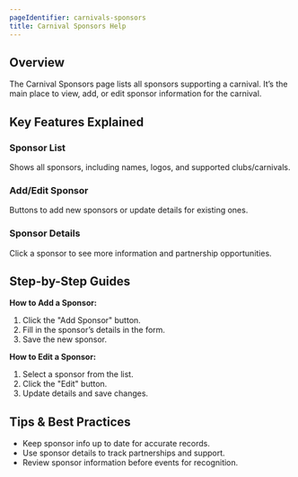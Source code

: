 ```yaml
---
pageIdentifier: carnivals-sponsors
title: Carnival Sponsors Help
---
```


## Overview
The Carnival Sponsors page lists all sponsors supporting a carnival. It’s the main place to view, add, or edit sponsor information for the carnival.

## Key Features Explained
### Sponsor List
Shows all sponsors, including names, logos, and supported clubs/carnivals.

### Add/Edit Sponsor
Buttons to add new sponsors or update details for existing ones.

### Sponsor Details
Click a sponsor to see more information and partnership opportunities.

## Step-by-Step Guides
**How to Add a Sponsor:**
1. Click the "Add Sponsor" button.
2. Fill in the sponsor’s details in the form.
3. Save the new sponsor.

**How to Edit a Sponsor:**
1. Select a sponsor from the list.
2. Click the "Edit" button.
3. Update details and save changes.

## Tips & Best Practices
- Keep sponsor info up to date for accurate records.
- Use sponsor details to track partnerships and support.
- Review sponsor information before events for recognition.
